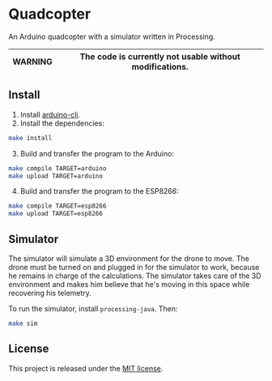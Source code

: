 # Quadcopter

An Arduino quadcopter with a simulator written in Processing.

| WARNING | The code is currently not usable without modifications. |
| ------- | ------------------------------------------------------- |

## Install

1. Install [arduino-cli](https://github.com/arduino/arduino-cli).
2. Install the dependencies:

```bash
make install
```

3. Build and transfer the program to the Arduino:

```bash
make compile TARGET=arduino
make upload TARGET=arduino
```

4. Build and transfer the program to the ESP8266:

```bash
make compile TARGET=esp8266
make upload TARGET=esp8266
```

## Simulator

The simulator will simulate a 3D environment for the drone to move. The drone must be turned on and plugged in for the simulator to work, because he remains in charge of the calculations. The simulator takes care of the 3D environment and makes him believe that he's moving in this space while recovering his telemetry.

To run the simulator, install `processing-java`. Then:

```bash
make sim
```

## License

This project is released under the [MIT license](./LICENSE.md).
